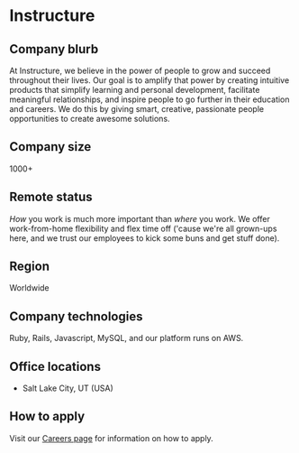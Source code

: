 # Instructure

## Company blurb

At Instructure, we believe in the power of people to grow and succeed throughout their lives. Our goal is to amplify that power by creating intuitive products that simplify learning and personal development, facilitate meaningful relationships, and inspire people to go further in their education and careers. We do this by giving smart, creative, passionate people opportunities to create awesome solutions.

## Company size

1000+

## Remote status

*How* you work is much more important than *where* you work. We offer work-from-home flexibility and flex time off ('cause we're all grown-ups here, and we trust our employees to kick some buns and get stuff done).

## Region

Worldwide

## Company technologies

Ruby, Rails, Javascript, MySQL, and our platform runs on AWS.

## Office locations

* Salt Lake City, UT (USA)

## How to apply

Visit our [Careers page](https://www.instructure.com/about/careers) for information on how to apply.
